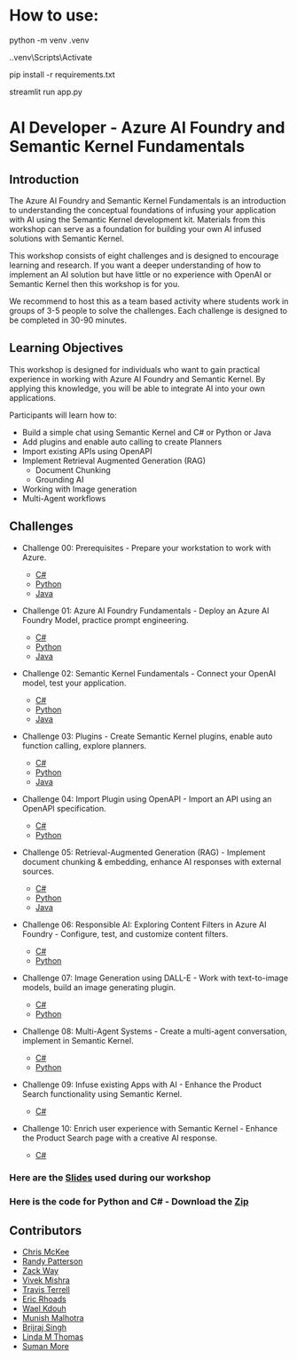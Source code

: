 # How to use:
python -m venv .venv

.\.venv\Scripts\Activate

pip install -r requirements.txt

streamlit run app.py

# AI Developer - Azure AI Foundry and Semantic Kernel Fundamentals

## Introduction

The Azure AI Foundry and Semantic Kernel Fundamentals is an introduction to understanding the conceptual foundations of infusing your application with AI using the Semantic Kernel development kit. Materials from this workshop can serve as a foundation for building your own AI infused solutions with Semantic Kernel.

This workshop consists of eight challenges and is designed to encourage learning and research. If you want a deeper understanding of how to implement an AI solution but have little or no experience with OpenAI or Semantic Kernel then this workshop is for you.

We recommend to host this as a team based activity where students work in groups of 3-5 people to solve the challenges. Each challenge is designed to be completed in 30-90 minutes.

## Learning Objectives

This workshop is designed for individuals who want to gain practical experience in working with Azure AI Foundry and Semantic Kernel. By applying this knowledge, you will be able to integrate AI into your own applications.

Participants will learn how to:

- Build a simple chat using Semantic Kernel and C# or Python or Java
- Add plugins and enable auto calling to create Planners
- Import existing APIs using OpenAPI
- Implement Retrieval Augmented Generation (RAG)
  - Document Chunking
  - Grounding AI
- Working with Image generation
- Multi-Agent workflows

## Challenges

- Challenge 00: Prerequisites - Prepare your workstation to work with Azure.
  - [C#](./Dotnet/challenges/Challenge-00.md)
  - [Python](./Python/challenges/Challenge-00.md)
  - [Java](./Java/challenges/Challenge-00.md)

- Challenge 01: Azure AI Foundry Fundamentals - Deploy an Azure AI Foundry Model, practice prompt engineering.
  - [C#](./Dotnet/challenges/Challenge-01.md)
  - [Python](./Python/challenges/Challenge-01.md)
  - [Java](./Java/challenges/Challenge-01.md)

- Challenge 02: Semantic Kernel Fundamentals - Connect your OpenAI model, test your application.
  - [C#](./Dotnet/challenges/Challenge-02.md)
  - [Python](./Python/challenges/Challenge-02.md)
  - [Java](./Java/challenges/Challenge-02.md)

- Challenge 03: Plugins - Create Semantic Kernel plugins, enable auto function calling, explore planners.
  - [C#](./Dotnet/challenges/Challenge-03.md)
  - [Python](./Python/challenges/Challenge-03.md)
  - [Java](./Java/challenges/Challenge-03.md)

- Challenge 04: Import Plugin using OpenAPI - Import an API using an OpenAPI specification.
  - [C#](./Dotnet/challenges/Challenge-04.md)
  - [Python](./Python/challenges/Challenge-04.md)

- Challenge 05: Retrieval-Augmented Generation (RAG) - Implement document chunking & embedding, enhance AI responses with external sources.
  - [C#](./Dotnet/challenges/Challenge-05.md)
  - [Python](./Python/challenges/Challenge-05.md)
  - [Java](./Java/challenges/Challenge-04.md)

- Challenge 06: Responsible AI: Exploring Content Filters in Azure AI Foundry - Configure, test, and customize content filters.
  - [C#](./Dotnet/challenges/Challenge-06.md)
  - [Python](./Python/challenges/Challenge-06.md)

- Challenge 07: Image Generation using DALL-E - Work with text-to-image models, build an image generating plugin.
  - [C#](./Dotnet/challenges/Challenge-07.md)
  - [Python](./Python/challenges/Challenge-07.md)

- Challenge 08: Multi-Agent Systems - Create a multi-agent conversation, implement in Semantic Kernel.
  - [C#](./Dotnet/challenges/Challenge-08.md)
  - [Python](./Python/challenges/Challenge-08.md)

- Challenge 09: Infuse existing Apps with AI - Enhance the Product Search functionality using Semantic Kernel.
  - [C#](./Dotnet/challenges/Challenge-09.md)

- Challenge 10: Enrich user experience with Semantic Kernel - Enhance the Product Search page with a creative AI response.
  - [C#](./Dotnet/challenges/Challenge-10.md)

### Here are the [Slides](./Dotnet/challenges/Resources/Lectures.pdf) used during our workshop

### Here is the code for Python and C# - Download the [Zip](https://github.com/microsoft/ai-developer/raw/refs/heads/main/misc/finalresult.zip)

## Contributors

- [Chris McKee](https://github.com/ChrisMcKee1)
- [Randy Patterson](https://github.com/RandyPatterson)
- [Zack Way](https://github.com/seiggy)
- [Vivek Mishra](https://github.com/mishravivek-ms)
- [Travis Terrell](https://github.com/travisterrell)
- [Eric Rhoads](https://github.com/ecrhoads)
- [Wael Kdouh](https://github.com/waelkdouh)
- [Munish Malhotra](https://github.com/munishm)
- [Brijraj Singh](https://github.com/brijrajsingh)
- [Linda M Thomas](https://github.com/lindamthomas)
- [Suman More](https://github.com/sumanmore257)
